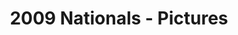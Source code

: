 ---
layout: page
permalink: /history/2009/nationals/pictures/
title: "2009 Nationals - Pictures"
menubar_toc: true
menubar_toc_static:
- items:
  - name: 2009 Season
    link: /history/2009/
    icon: fas fa-home
  - name: 2009 Nationals
    link: /history/2009/nationals
    icon: fas fa-globe-americas
gallery_static:
- title: The Banquet
  images:
    - link: /assets/2009/memories/banquet/Awards.jpg
      description: Awards
    - link: /assets/2009/memories/banquet/Owasso.jpg
      description: First Place Champ Team Owasso
    - link: /assets/2009/memories/banquet/Bothell.jpg
      description: Second Place Champ Team Bothell
    - link: /assets/2009/memories/banquet/Orlando.jpg
      description: Third Place Champ Team Orlando
    - link: /assets/2009/memories/banquet/James_River.jpg
      description: Fourth Place Champ Team James River
    - link: /assets/2009/memories/banquet/Champ_Individuals.jpg
      description: Champ Individuals
    - link: /assets/2009/memories/banquet/Menominee.jpg
      description: First Place Challenger Team Menominee
    - link: /assets/2009/memories/banquet/Nyssa.jpg
      description: Second Place Challenger Team Nyssa
    - link: /assets/2009/memories/banquet/Montgomery.jpg
      description: Third Place Challenger Team Montgomery
    - link: /assets/2009/memories/banquet/Challenger_Individuals.jpg
      description: Challenger Invidiuals
    - link: /assets/2009/memories/banquet/Seniors_Banquet.jpg
      description: Seniors
    - link: /assets/2009/memories/banquet/Boy_Girl_1.jpg
      description: Boy-Girl Quiz
    - link: /assets/2009/memories/banquet/Boy_Girl_Blake.jpg
      description: Blake Porter in the Boy-Girl Quiz
    - link: /assets/2009/memories/banquet/Braeswood_Banquet.jpg
      description: The Braeswood Team
    - link: /assets/2009/memories/banquet/Bryan_Rap.jpg
      description: Bryan Turner, the Rapper
    - link: /assets/2009/memories/banquet/Lorna_Rapper.jpg
      description: Lorna Albanese, the Rapper
    - link: /assets/2009/memories/banquet/Rappers_1.jpg
      description: Rappers
    - link: /assets/2009/memories/banquet/Rappers_2.jpg
      description: Rappers
    - link: /assets/2009/memories/banquet/Rappers_3.jpg
      description: Rappers
    - link: /assets/2009/memories/banquet/East_West_1.jpg
      description: East-West Quiz 1
    - link: /assets/2009/memories/banquet/East_West_2.jpg
      description: East-West Quiz 2
    - link: /assets/2009/memories/banquet/East_West_3.jpg
      description: East-West Quiz 3
    - link: /assets/2009/memories/banquet/East_West_4.jpg
      description: East-West Quiz 4
    - link: /assets/2009/memories/banquet/East_West_5.jpg
      description: East-West Quiz 5
    - link: /assets/2009/memories/banquet/East_West_Abbey.jpg
      description: Abby Rogers in the East-West Quiz
    - link: /assets/2009/memories/banquet/East_West_Brandon.jpg
      description: Brandon Duffy in the East-West Quiz
    - link: /assets/2009/memories/banquet/East_West_Hannah.jpg
      description: Hannah Swanson in the East-West Quiz
- title: Quizzers
  images:
    - link: /assets/2009/memories/quizzers/Alyssa_and_Chelsea.jpg
      description: Alyssa Batchelder and Chelsea Brookbank
    - link: /assets/2009/memories/quizzers/Braden_Sax.jpg
      description: Braden McCready plays Tenor Sax
    - link: /assets/2009/memories/quizzers/Braden_T-Shirt.jpg
      description: Braden McCready Wears a Great T-Shirt
    - link: /assets/2009/memories/quizzers/Brandon_Money.jpg
      description: Brandon Duffy after the Senior Shoot-Out
    - link: /assets/2009/memories/quizzers/Karan_Money.jpg
      description: Karan Bhargava after the Senior Shoot-Out
    - link: /assets/2009/memories/quizzers/Brianna_Riley.jpg
      description: Brianna Riley
    - link: /assets/2009/memories/quizzers/Briargate_Goofy.jpg
      description: Briargate's Goofy Picture--Jesus Anointed at Bethany
    - link: /assets/2009/memories/quizzers/Briargate.jpg
      description: Briargate just after their team photo
    - link: /assets/2009/memories/quizzers/Bristow.jpg
      description: Bristow, VA
    - link: /assets/2009/memories/quizzers/Central_Team.jpg
      description: Central Team
    - link: /assets/2009/memories/quizzers/Central_vs_O'Fallon.jpg
      description: Central vs O'Fallon
    - link: /assets/2009/memories/quizzers/Daniel_and_Jared.jpg
      description: Daniel Wagner and Jared Paige
    - link: /assets/2009/memories/quizzers/Dazzling.jpg
      description: The Braeswood Team says 'Dazzling'
    - link: /assets/2009/memories/quizzers/Emily_Murray.jpg
      description: Emily Murray
    - link: /assets/2009/memories/quizzers/Girls.jpg
      description: Five Bible Quiz Girls
    - link: /assets/2009/memories/quizzers/James_and_Jared.jpg
      description: James Lex and Jared Paige
    - link: /assets/2009/memories/quizzers/Jesse_and_Jared.jpg
      description: Jesse Wagner and Jared Paige
    - link: /assets/2009/memories/quizzers/LaJoie_Preaching.jpg
      description: LaJoie Ward Preaching in the Morning Service
    - link: /assets/2009/memories/quizzers/Lexington.jpg
      description: The Team from Lexington and their missing quizzer, Lucas Cox
    - link: /assets/2009/memories/quizzers/Luke_and_Zach.jpg
      description: Luke Wagner and Zach Brookbank
    - link: /assets/2009/memories/quizzers/Luke_Wagner.jpg
      description: Luke Wagner
    - link: /assets/2009/memories/quizzers/OFallon.jpg
      description: The O'Fallon Team
    - link: /assets/2009/memories/quizzers/Owasso_Studying.jpg
      description: Owasso Studies in Between Matches
    - link: /assets/2009/memories/quizzers/Ryan_Albrecht.jpg
      description: Ryan Albrecht
    - link: /assets/2009/memories/quizzers/Tori_Beye.jpg
      description: Tori Beye
- title: Adults
  images:
    - link: /assets/2009/memories/adults/Brodin_Sisters.jpg
      description: Kari and Kristi Brodin
    - link: /assets/2009/memories/adults/Don_Jones.jpg
      description: Don Jones
    - link: /assets/2009/memories/adults/Doug_Black.jpg
      description: Doug Black
    - link: /assets/2009/memories/adults/Eric_and_Richard.jpg
      description: Eric Lind and Richard Fair
    - link: /assets/2009/memories/adults/Greg_House.jpg
      description: Greg House
    - link: /assets/2009/memories/adults/John_Porter.jpg
      description: John Porter
    - link: /assets/2009/memories/adults/Karl_and_Josh.jpg
      description: Karl Dawson and Josh Weber
    - link: /assets/2009/memories/adults/Pastor_Bernie.jpg
      description: Pastor Bernie
    - link: /assets/2009/memories/adults/Paul_Chris_Lorna.jpg
      description: Paul Freitag, Chris Scarborough and Lorna Albanese
    - link: /assets/2009/memories/adults/Richard_Fair.jpg
      description: Richard Fair
    - link: /assets/2009/memories/adults/Robert_and_Ginny.jpg
      description: Robert and Ginny Carter
    - link: /assets/2009/memories/adults/Tacoma_and_Pryors.jpg
      description: Richie Nelson, April Pryor, Jed Gosnell and Amanda Pryor
    - link: /assets/2009/memories/adults/The_Martins.jpg
      description: Kate, Jason and Oliver Martin
    - link: /assets/2009/memories/adults/Vicky_Albrecht.jpg
      description: Vicky Albrecht
- title: Matches
  images:
    - link: /assets/2009/memories/matches/Acworth_vs_Bellevue.jpg
      description: Acworth vs Bellevue
    - link: /assets/2009/memories/matches/Acworth_vs_Wesley_Chapel.jpg
      description: Acworth vs Wesley Chapel
    - link: /assets/2009/memories/matches/Bothell_vs_Binghamton.jpg
      description: Bothell vs Binghamton
    - link: /assets/2009/memories/matches/Bowling_Green_and_Swedesboro.jpg
      description: Bowling Green vs Swedesboro
    - link: /assets/2009/memories/matches/Central_vs_Nebraska.jpg
      description: Central vs Grand Island
    - link: /assets/2009/memories/matches/Challenger_Playoff.jpg
      description: Challenger Playoff
    - link: /assets/2009/memories/matches/Individual_Quarter.jpg
      description: Individual Tournament Quarter Final
    - link: /assets/2009/memories/matches/Individual_Semi.jpg
      description: Individual Tournament Semi Final
    - link: /assets/2009/memories/matches/Jenna_and_Wagners.jpg
      description: Jenna-Jo Duffy Prays With the Wagners Before the Match
    - link: /assets/2009/memories/matches/Individual_Final.jpg
      description: Individual Tournament Final
    - link: /assets/2009/memories/matches/Overland_Park_vs_Orlando.jpg
      description: Overland Park vs Orlando
    - link: /assets/2009/memories/matches/Santa_Ana_vs_Braeswood.jpg
      description: Santa Ana vs Braeswood
    - link: /assets/2009/memories/matches/Shreveport_vs_Stone_Church.jpg
      description: Shreveport vs Stone Church
    - link: /assets/2009/memories/matches/West_Plains_vs_Vancouver.jpg
      description: West Plains vs Vancouver
- title: Miscellaneous
  images:
    - link: /assets/2009/memories/misc/Apples_to_Apples.jpg
      description: A game of Apples to Apples
    - link: /assets/2009/memories/misc/Card_Game.jpg
      description: A Card Game after the banquet
    - link: /assets/2009/memories/misc/Catch_Phrase.jpg
      description: A Catch Phrase Game
    - link: /assets/2009/memories/misc/Daniel_Lex.jpg
      description: Daniel Lex
    - link: /assets/2009/memories/misc/George_Wood.jpg
      description: George Wood Preaches on Sunday Morning
    - link: /assets/2009/memories/misc/Mitt_cups.jpg
      description: Mitt Wyatt and a cup structure
    - link: /assets/2009/memories/misc/Morning_Service.jpg
      description: Morning Service on Sunday
    - link: /assets/2009/memories/misc/Oliver_and_Jason.jpg
      description: Oliver and Jason Martin
    - link: /assets/2009/memories/misc/Risk.jpg
      description: A Game of Risk after the Banquet
    - link: /assets/2009/memories/misc/Senior_Shootout.jpg
      description: The Senior Shootout
    - link: /assets/2009/memories/misc/Steve_and_Oliver.jpg
      description: Steve Fowler and Oliver Martin with Robert Carter in the background
    - link: /assets/2009/memories/misc/West_Plains_Rappers.jpg
      description: Rappers from West Plains, MO
---